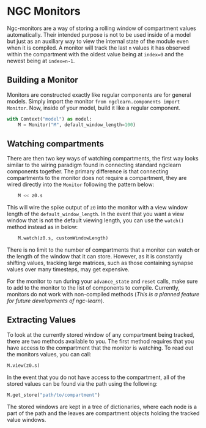 # NGC Monitors

Ngc-monitors are a way of storing a rolling window of compartment values
automatically. Their intended purpose is not to be used inside of a model but 
just as an auxiliary way to view the internal state of the module even when it is 
compiled. A monitor will track the last `n` values it has observed within the
compartment with the oldest value being at `index=0` and the newest being at
`index=n-1`.

## Building a Monitor

Monitors are constructed exactly like regular components are for general models. 
Simply import the monitor `from ngclearn.components import Monitor`. Now, 
inside of your model, build it like a regular component.

```python
with Context("model") as model:
    M = Monitor("M", default_window_length=100)
```

## Watching compartments

There are then two key ways of watching compartments, the first way looks similar
to the wiring paradigm found in connecting standard ngclearn components 
together. The primary difference is that connecting compartments to the monitor 
does not require a compartment, they are wired directly into the `Monitor` 
following the pattern below:

```python
    M << z0.s
```

This will wire the spike output of `z0` into the monitor with a view window
length of the `default_window_length`. In the event that you want a view window
that is not the default viewing length, you can use the `watch()` method 
instead as in below:

```python
    M.watch(z0.s, customWindowLength)
```

There is no limit to the number of compartments that a monitor can watch or the
length of the window that it can store. However, as it is constantly shifting 
values, tracking large matrices, such as those containing synapse values 
over many timesteps, may get expensive.

For the monitor to run during your `advance_state` and `reset` calls, make sure
to add to the monitor to the list of components to compile. Currently, 
monitors do not work with non-compiled methods 
(<i>This is a planned feature for future developments of ngc-learn</i>).

## Extracting Values

To look at the currently stored window of any compartment being tracked, there 
are two methods available to you. The first method requires that you have 
access to the compartment that the monitor is watching. To read out the 
monitors values, you can call:

```python
M.view(z0.s)
```

In the event that you do not have access to the compartment, all of the stored 
values can be found via the path using the following:

```python
M.get_store("path/to/compartment")
```

The stored windows are kept in a tree of dictionaries, where each node is a part
of the path and the leaves are compartment objects holding the 
tracked value windows.